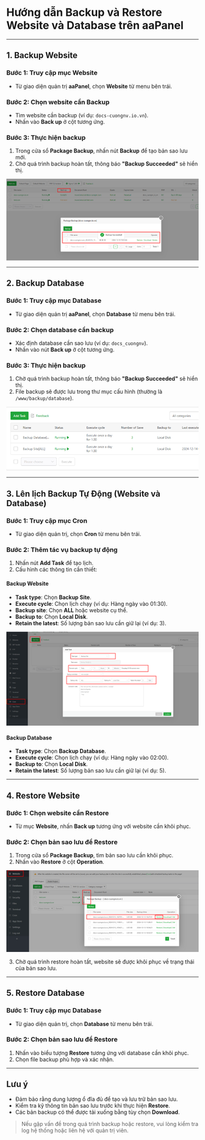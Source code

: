# Hướng dẫn Backup và Restore Website và Database trên aaPanel

---

## 1. Backup Website

### Bước 1: Truy cập mục Website
- Từ giao diện quản trị **aaPanel**, chọn **Website** từ menu bên trái.

### Bước 2: Chọn website cần Backup
- Tìm website cần backup (ví dụ: `docs-cuongnv.io.vn`).
- Nhấn vào **Back up** ở cột tương ứng.

### Bước 3: Thực hiện backup
1. Trong cửa sổ **Package Backup**, nhấn nút **Backup** để tạo bản sao lưu mới.
2. Chờ quá trình backup hoàn tất, thông báo **"Backup Succeeded"** sẽ hiển thị.

![Backup Website](https://github.com/cuongnvvietis/NhanHoa/blob/main/Docs/Picture/Hosting/Screenshot_277.png)

---

## 2. Backup Database

### Bước 1: Truy cập mục Database
- Từ giao diện quản trị **aaPanel**, chọn **Database** từ menu bên trái.

### Bước 2: Chọn database cần backup
- Xác định database cần sao lưu (ví dụ: `docs_cuongnv`).
- Nhấn vào nút **Back up** ở cột tương ứng.

### Bước 3: Thực hiện backup
1. Chờ quá trình backup hoàn tất, thông báo **"Backup Succeeded"** sẽ hiển thị.
2. File backup sẽ được lưu trong thư mục cấu hình (thường là `/www/backup/database`).

![Backup Database](https://github.com/cuongnvvietis/NhanHoa/blob/main/Docs/Picture/Hosting/Screenshot_285.png)

---

## 3. Lên lịch Backup Tự Động (Website và Database)

### Bước 1: Truy cập mục Cron
- Từ giao diện quản trị, chọn **Cron** từ menu bên trái.

### Bước 2: Thêm tác vụ backup tự động
1. Nhấn nút **Add Task** để tạo lịch.
2. Cấu hình các thông tin cần thiết:

#### Backup Website
- **Task type**: Chọn **Backup Site**.
- **Execute cycle**: Chọn lịch chạy (ví dụ: Hàng ngày vào 01:30).
- **Backup site**: Chọn **ALL** hoặc website cụ thể.
- **Backup to**: Chọn **Local Disk**.
- **Retain the latest**: Số lượng bản sao lưu cần giữ lại (ví dụ: 3).

![Lên lịch Backup Website](https://github.com/cuongnvvietis/NhanHoa/blob/main/Docs/Picture/Hosting/Screenshot_278.png)

#### Backup Database
- **Task type**: Chọn **Backup Database**.
- **Execute cycle**: Chọn lịch chạy (ví dụ: Hàng ngày vào 02:00).
- **Backup to**: Chọn **Local Disk**.
- **Retain the latest**: Số lượng bản sao lưu cần giữ lại (ví dụ: 5).

---

## 4. Restore Website

### Bước 1: Chọn website cần Restore
- Từ mục **Website**, nhấn **Back up** tương ứng với website cần khôi phục.

### Bước 2: Chọn bản sao lưu để Restore
1. Trong cửa sổ **Package Backup**, tìm bản sao lưu cần khôi phục.
2. Nhấn vào **Restore** ở cột **Operation**.

![Restore Website](https://github.com/cuongnvvietis/NhanHoa/blob/main/Docs/Picture/Hosting/Screenshot_280.png)

3. Chờ quá trình restore hoàn tất, website sẽ được khôi phục về trạng thái của bản sao lưu.

---

## 5. Restore Database

### Bước 1: Truy cập mục Database
- Từ giao diện quản trị, chọn **Database** từ menu bên trái.

### Bước 2: Chọn bản sao lưu để Restore
1. Nhấn vào biểu tượng **Restore** tương ứng với database cần khôi phục.
2. Chọn file backup phù hợp và xác nhận.

---

## Lưu ý
- Đảm bảo rằng dung lượng ổ đĩa đủ để tạo và lưu trữ bản sao lưu.
- Kiểm tra kỹ thông tin bản sao lưu trước khi thực hiện **Restore**.
- Các bản backup có thể được tải xuống bằng tùy chọn **Download**.

> Nếu gặp vấn đề trong quá trình backup hoặc restore, vui lòng kiểm tra log hệ thống hoặc liên hệ với quản trị viên.
